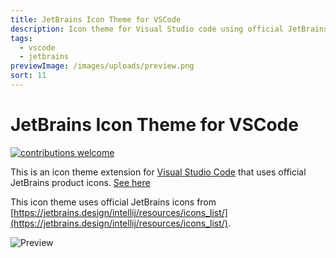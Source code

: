 ```yaml
---
title: JetBrains Icon Theme for VSCode
description: Icon theme for Visual Studio code using official JetBrains icons
tags:
  - vscode
  - jetbrains
previewImage: /images/uploads/preview.png
sort: 11
---
```

# JetBrains Icon Theme for VSCode
[![contributions welcome](https://img.shields.io/badge/contributions-welcome-brightgreen.svg?style=flat)](https://github.com/chadalen/vscode-jetbrains-icon-theme/issues)

This is an icon theme extension for [Visual Studio Code](https://code.visualstudio.com/) that uses official JetBrains product icons. [See here](https://marketplace.visualstudio.com/items?itemName=chadalen.vscode-jetbrains-icon-theme)

This icon theme uses official JetBrains icons from [https://jetbrains.design/intellij/resources/icons_list/](https://jetbrains.design/intellij/resources/icons_list/).


![Preview](preview.png)
